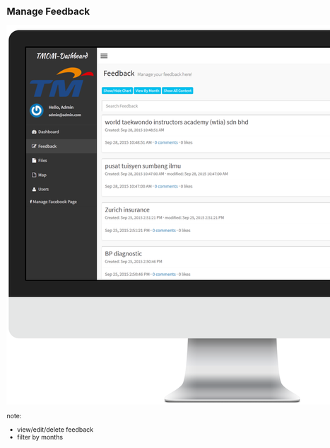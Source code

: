 ##  Manage Feedback

<img style="background:none; border:none; box-shadow:none; max-width: 250%;" src="resources/dashboard-feedback.png">

note:
- view/edit/delete feedback
- filter by months
